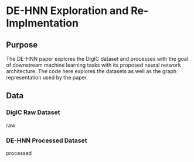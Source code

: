 # DE-HNN Exploration and Re-Implmentation

## Purpose

The DE-HNN paper explores the DigIC dataset and processes with the goal of 
downstream machine learning tasks with its proposed neural network architecture. 
The code here explores the datasets as well as the graph representation used by 
the paper.

## Data

### DigIC Raw Dataset

raw

### DE-HNN Processed Dataset

processed